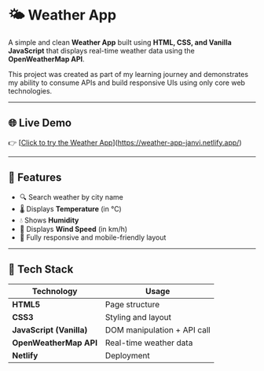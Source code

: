 # 🌤️ Weather App

A simple and clean **Weather App** built using **HTML, CSS, and Vanilla JavaScript** that displays real-time weather data using the **OpenWeatherMap API**.

This project was created as part of my learning journey and demonstrates my ability to consume APIs and build responsive UIs using only core web technologies.

---

## 🌐 Live Demo

👉 [[Click to try the Weather App]([https://weather-app-janvi.netlify.app])](https://weather-app-janvi.netlify.app/)  

---

## 🔧 Features

- 🔍 Search weather by city name
- 🌡️ Displays **Temperature** (in °C)
- 💧 Shows **Humidity**
- 💨 Displays **Wind Speed** (in km/h)
- 📱 Fully responsive and mobile-friendly layout

---

## 🧪 Tech Stack

| Technology | Usage |
|------------|-------|
| **HTML5** | Page structure |
| **CSS3** | Styling and layout |
| **JavaScript (Vanilla)** | DOM manipulation + API call |
| **OpenWeatherMap API** | Real-time weather data |
| **Netlify** | Deployment |

